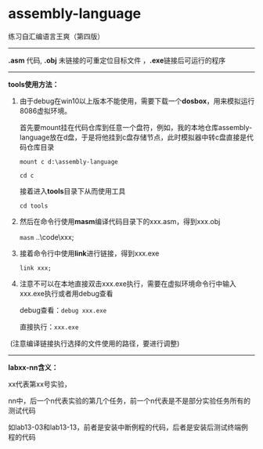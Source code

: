 # assembly-language
练习自汇编语言王爽（第四版）

----

**.asm** 代码,	**.obj** 未链接的可重定位目标文件	，**.exe**链接后可运行的程序

---

**tools使用方法：**

1. 由于debug在win10以上版本不能使用，需要下载一个**dosbox**，用来模拟运行8086虚拟环境。

   首先要mount挂在代码仓库到任意一个盘符，例如，我的本地仓库assembly-language放在d盘，于是将他挂到c盘存储节点，此时模拟器中转c盘直接是代码仓库目录

   `mount c d:\assembly-language`

   `cd c`

   接着进入**tools**目录下从而使用工具

   `cd tools`

2. 然后在命令行使用**masm**编译代码目录下的xxx.asm，得到xxx.obj

   `masm` ..\code\xxx;

3. 接着命令行中使用**link**进行链接，得到xxx.exe

   `link xxx;`

4. 注意不可以在本地直接双击xxx.exe执行，需要在虚拟环境命令行中输入xxx.exe执行或者用debug查看

   debug查看：`debug xxx.exe`

   直接执行：`xxx.exe`

​	(注意编译链接执行选择的文件使用的路径，要进行调整)

---

**labxx-nn含义：**

xx代表第xx号实验，

nn中，后一个n代表实验的第几个任务，前一个n代表是不是部分实验任务所有的测试代码

如lab13-03和lab13-13，前者是安装中断例程的代码，后者是安装后测试终端例程的代码

